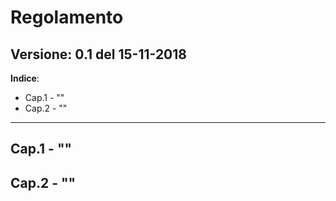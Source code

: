 # Regolamento
Versione: 0.1 del 15-11-2018
------------------------------
**Indice**:
 - Cap.1 - ""
 - Cap.2 - ""
 -----------------------------
 ## Cap.1 - ""
 
 ## Cap.2 - ""
